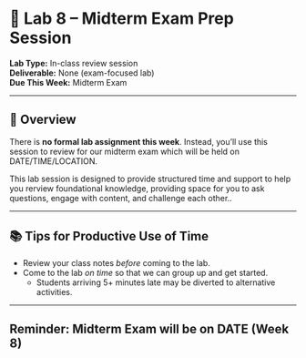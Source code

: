 # 🧪 Lab 8 – Midterm Exam Prep Session

**Lab Type:** In-class review session  
**Deliverable:** None (exam-focused lab)  
**Due This Week:** Midterm Exam

---

## 📝 Overview

There is **no formal lab assignment this week**. Instead, you’ll use this session to review for our midterm exam which will be held on DATE/TIME/LOCATION.

This lab session is designed to provide structured time and support to help you rerview foundational knowledge, providing space for you to ask questions, engage with content, and challenge each other..

---
## 📚 Tips for Productive Use of Time

- Review your class notes *before* coming to the lab.
- Come to the lab *on time* so that we can group up and get started. 
  - Students arriving 5+ minutes late may be diverted to alternative activities. 

---

## Reminder: Midterm Exam will be on DATE (Week 8)
